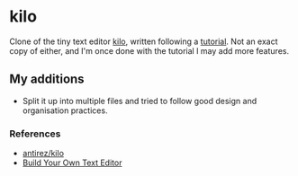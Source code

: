# kilo

Clone of the tiny text editor [kilo][1], written following a [tutorial][2]. Not
an exact copy of either, and I'm once done with the tutorial I may add more
features.

## My additions
- Split it up into multiple files and tried to follow good design and
organisation practices.

### References
- [antirez/kilo][1]
- [Build Your Own Text Editor][2]

[1]: https://github.com/antirez/kilo
[2]: https://viewsourcecode.org/snaptoken/kilo/index.html
